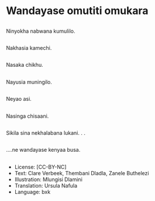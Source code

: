 # Wandayase omutiti omukara

##
Ninyokha nabwana
kumulilo.

##
Nakhasia kamechi.

##
Nasaka chikhu.

##
Nayusia muningilo.

##
Neyao asi.

##
Nasinga chisaani.

##
Sikila sina nekhalabana lukani. . .

##
….ne wandayase
kenyaa busa.

##
* License: [CC-BY-NC]
* Text: Clare Verbeek, Thembani Dladla, Zanele Buthelezi
* Illustration: Mlungisi Dlamini
* Translation: Ursula Nafula
* Language: bxk
